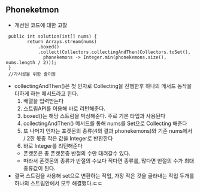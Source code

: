 ## Phoneketmon
* 개선된 코드에 대한 고찰
```
 public int solution(int[] nums) {
        return Arrays.stream(nums)
            .boxed()
            .collect(Collectors.collectingAndThen(Collectors.toSet(),
              phonekemons -> Integer.min(phonekemons.size(), nums.length / 2)));
 }
 //가시성을 위한 줄이동
```

* collectingAndThen()은 첫 인자로 Collecting을 진행한후 하나의 메서드 동작을 더하게 하는 메서드라고 한다.
  1) 배열을 입력받는다
  2) 스트림API를 이용해 바로 리턴해준다.
  3) boxed()는 해당 스트림을 박싱해준다. 주로 기본 타입과 사용된다
  4) collectingAndThen() 메서드를 통해 nums를 Set으로 Collecting 해준다
  5) 또 나머지 인자는 포켓몬의 종류(4의 결과 phonekemons)와 기존 nums에서 / 2한 몫중 작은 값을 Integer로 반환한다
  6) 바로 Integer를 리턴해준다
  + 폰켓몬은 총 폰켓몬중 반절의 수만 대려갈수 있다.
  + 따라서 폰켓몬의 종류가 반절의 수보다 적다면 종류를, 많다면 반절의 수가 최대 종류값이 된다.
* 결국 스트림을 사용해 set으로 변환하는 작업, 가장 작은 것을 골라내는 작업 두개를 하나의 스트림안에서 모두 해결했다.ㄷㄷ
